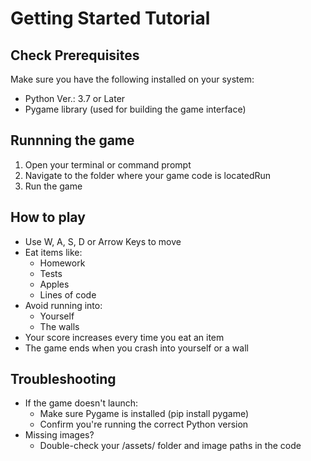 # Getting Started Tutorial

## Check Prerequisites
Make sure you have the following installed on your system:
- Python Ver.: 3.7 or Later
- Pygame library (used for building the game interface)

## Runnning the game
1. Open your terminal or command prompt
2. Navigate to the folder where your game code is locatedRun
3. Run the game

## How to play
- Use W, A, S, D or Arrow Keys to move
- Eat items like:
  - Homework
  - Tests
  - Apples
  - Lines of code
- Avoid running into:
  - Yourself
  - The walls
- Your score increases every time you eat an item
- The game ends when you crash into yourself or a wall

## Troubleshooting
- If the game doesn't launch:
  - Make sure Pygame is installed (pip install pygame)
  - Confirm you're running the correct Python version
- Missing images?
  - Double-check your /assets/ folder and image paths in the code
